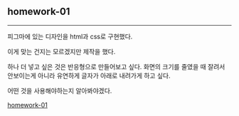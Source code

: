 ## homework-01
---
피그마에 있는 디자인을 html과 css로 구현했다.

이게 맞는 건지는 모르겠지만 제작을 했다.

하나 더 넣고 싶은 것은 반응형으로 만들어보고 싶다. 화면의 크기를 줄였을 때 잘려서 안보이는게 아니라 유연하게 글자가 아래로 내려가게 하고 싶다. 

어떤 것을 사용해야하는지 알아봐야겠다.

[homework-01](https://dabini99.github.io/react-homework/)
